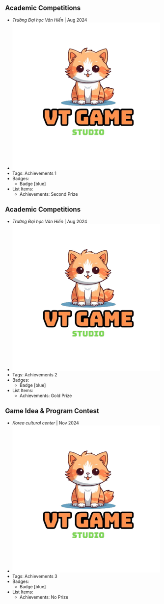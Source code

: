 ## Academic Competitions
- _Trường Đại học Văn Hiến_ | Aug 2024
- ![logo512](../assets/logo.png)
- Tags: Achievements 1
- Badges:
  - Badge [blue]
- List Items:
  - Achievements: Second Prize

## Academic Competitions
- _Trường Đại học Văn Hiến_ | Aug 2024
- ![logo512](../assets/logo.png)
- Tags: Achievements 2
- Badges:
  - Badge [blue]
- List Items:
  - Achievements: Gold Prize

## Game Idea & Program Contest
- _Korea cultural center_ | Nov 2024
- ![logo512](../assets/logo.png)
- Tags: Achievements 3
- Badges:
  - Badge [blue]
- List Items:
  - Achievements: No Prize